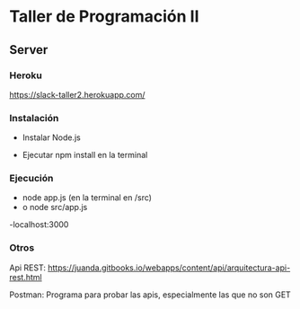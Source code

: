 # Taller de Programación II

## Server

### Heroku

https://slack-taller2.herokuapp.com/

### Instalación

- Instalar Node.js

- Ejecutar npm install en la terminal

### Ejecución

- node app.js  (en la terminal en /src)
- o node src/app.js

-localhost:3000

### Otros

Api REST: https://juanda.gitbooks.io/webapps/content/api/arquitectura-api-rest.html

Postman: Programa para probar las apis, especialmente las que no son GET

